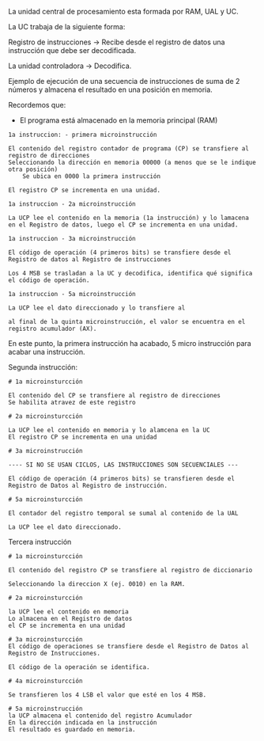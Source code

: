 La unidad central de procesamiento esta formada por RAM, UAL y UC.

La UC trabaja de la siguiente forma:

Registro de instrucciones -> Recibe desde el registro de datos una instrucción que debe ser decodificada.

La unidad controladora -> Decodifica.

Ejemplo de ejecución de una secuencia de instrucciones de suma de 2 números y almacena el resultado en una posición en memoria.

Recordemos que:

- El programa está almacenado en la memoria principal (RAM)

```
1a instruccion: - primera microinstrucción

El contenido del registro contador de programa (CP) se transfiere al registro de direcciones
Seleccionando la dirección en memoria 00000 (a menos que se le indique otra posición)
    Se ubica en 0000 la primera instrucción

El registro CP se incrementa en una unidad.

1a instruccion - 2a microinstrucción

La UCP lee el contenido en la memoria (1a instrucción) y lo lamacena en el Registro de datos, luego el CP se incrementa en una unidad.

1a instruccion - 3a microinstrucción

El código de operación (4 primeros bits) se transfiere desde el Registro de datos al Registro de instrucciones

Los 4 MSB se trasladan a la UC y decodifica, identifica qué significa el código de operación.

1a instruccion - 5a microinstrucción

La UCP lee el dato direccionado y lo transfiere al 

al final de la quinta microinstrucción, el valor se encuentra en el registro acumulador (AX).
```

En este punto, la primera instrucción ha acabado, 5 micro instrucción para acabar una instrucción.

Segunda instrucción:

```
# 1a microinsturcción

El contenido del CP se transfiere al registro de direcciones
Se habilita atravez de este registro 

# 2a microinsturcción

La UCP lee el contenido en memoria y lo alamcena en la UC
El registro CP se incrementa en una unidad

# 3a microinstrucción

---- SI NO SE USAN CICLOS, LAS INSTRUCCIONES SON SECUENCIALES ---

El código de operación (4 primeros bits) se transfieren desde el Registro de Datos al Registro de instrucción.

# 5a microinsturcción

El contador del registro temporal se sumal al contenido de la UAL

La UCP lee el dato direccionado.

```

Tercera instrucción

```
# 1a microinsturcción

El contenido del registro CP se transfiere al registro de diccionario

Seleccionando la direccion X (ej. 0010) en la RAM.

# 2a microinsturcción

la UCP lee el contenido en memoria
Lo almacena en el Registro de datos
el CP se incrementa en una unidad

# 3a microinsturcción
El código de operaciones se transfiere desde el Registro de Datos al Registro de Instrucciones.

El código de la operación se identifica.

# 4a microinsturcción

Se transfieren los 4 LSB el valor que esté en los 4 MSB.

# 5a microinstrucción
la UCP almacena el contenido del registro Acumulador
En la dirección indicada en la instrucción
El resultado es guardado en memoria.
```